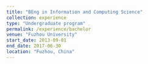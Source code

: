 ```yaml
---
title: "BEng in Information and Computing Science"
collection: experience
type: "Undergraduate program"
permalink: /experience/bachelor
venue: "Fuzhou University"
start_date: 2013-09-01
end_date: 2017-06-30
location: "Fuzhou, China"
---
```

